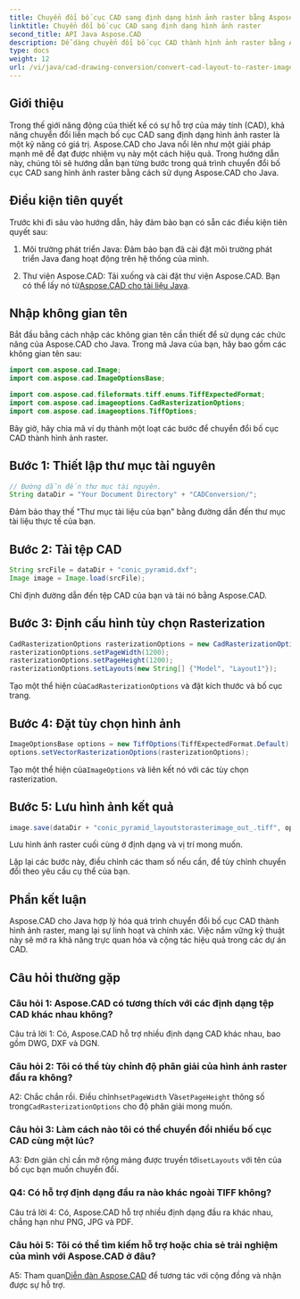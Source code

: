 ```yaml
---
title: Chuyển đổi bố cục CAD sang định dạng hình ảnh raster bằng Aspose.CAD cho Java
linktitle: Chuyển đổi bố cục CAD sang định dạng hình ảnh raster
second_title: API Java Aspose.CAD
description: Dễ dàng chuyển đổi bố cục CAD thành hình ảnh raster bằng Aspose.CAD cho Java. Trực quan hóa chất lượng cao để tăng cường hợp tác.
type: docs
weight: 12
url: /vi/java/cad-drawing-conversion/convert-cad-layout-to-raster-image/
---
```

## Giới thiệu

Trong thế giới năng động của thiết kế có sự hỗ trợ của máy tính (CAD), khả năng chuyển đổi liền mạch bố cục CAD sang định dạng hình ảnh raster là một kỹ năng có giá trị. Aspose.CAD cho Java nổi lên như một giải pháp mạnh mẽ để đạt được nhiệm vụ này một cách hiệu quả. Trong hướng dẫn này, chúng tôi sẽ hướng dẫn bạn từng bước trong quá trình chuyển đổi bố cục CAD sang hình ảnh raster bằng cách sử dụng Aspose.CAD cho Java.

## Điều kiện tiên quyết

Trước khi đi sâu vào hướng dẫn, hãy đảm bảo bạn có sẵn các điều kiện tiên quyết sau:

1. Môi trường phát triển Java: Đảm bảo bạn đã cài đặt môi trường phát triển Java đang hoạt động trên hệ thống của mình.

2.  Thư viện Aspose.CAD: Tải xuống và cài đặt thư viện Aspose.CAD. Bạn có thể lấy nó từ[Aspose.CAD cho tài liệu Java](https://reference.aspose.com/cad/java/).

## Nhập không gian tên

Bắt đầu bằng cách nhập các không gian tên cần thiết để sử dụng các chức năng của Aspose.CAD cho Java. Trong mã Java của bạn, hãy bao gồm các không gian tên sau:

```java
import com.aspose.cad.Image;
import com.aspose.cad.ImageOptionsBase;

import com.aspose.cad.fileformats.tiff.enums.TiffExpectedFormat;
import com.aspose.cad.imageoptions.CadRasterizationOptions;
import com.aspose.cad.imageoptions.TiffOptions;
```

Bây giờ, hãy chia mã ví dụ thành một loạt các bước để chuyển đổi bố cục CAD thành hình ảnh raster.
## Bước 1: Thiết lập thư mục tài nguyên

```java
// Đường dẫn đến thư mục tài nguyên.
String dataDir = "Your Document Directory" + "CADConversion/";
```

Đảm bảo thay thế "Thư mục tài liệu của bạn" bằng đường dẫn đến thư mục tài liệu thực tế của bạn.

## Bước 2: Tải tệp CAD

```java
String srcFile = dataDir + "conic_pyramid.dxf";
Image image = Image.load(srcFile);
```

Chỉ định đường dẫn đến tệp CAD của bạn và tải nó bằng Aspose.CAD.

## Bước 3: Định cấu hình tùy chọn Rasterization

```java
CadRasterizationOptions rasterizationOptions = new CadRasterizationOptions();
rasterizationOptions.setPageWidth(1200);
rasterizationOptions.setPageHeight(1200);
rasterizationOptions.setLayouts(new String[] {"Model", "Layout1"});
```

 Tạo một thể hiện của`CadRasterizationOptions` và đặt kích thước và bố cục trang.

## Bước 4: Đặt tùy chọn hình ảnh

```java
ImageOptionsBase options = new TiffOptions(TiffExpectedFormat.Default);
options.setVectorRasterizationOptions(rasterizationOptions);
```

 Tạo một thể hiện của`ImageOptions` và liên kết nó với các tùy chọn rasterization.

## Bước 5: Lưu hình ảnh kết quả

```java
image.save(dataDir + "conic_pyramid_layoutstorasterimage_out_.tiff", options);
```

Lưu hình ảnh raster cuối cùng ở định dạng và vị trí mong muốn.

Lặp lại các bước này, điều chỉnh các tham số nếu cần, để tùy chỉnh chuyển đổi theo yêu cầu cụ thể của bạn.

## Phần kết luận

Aspose.CAD cho Java hợp lý hóa quá trình chuyển đổi bố cục CAD thành hình ảnh raster, mang lại sự linh hoạt và chính xác. Việc nắm vững kỹ thuật này sẽ mở ra khả năng trực quan hóa và cộng tác hiệu quả trong các dự án CAD.

## Câu hỏi thường gặp

### Câu hỏi 1: Aspose.CAD có tương thích với các định dạng tệp CAD khác nhau không?

Câu trả lời 1: Có, Aspose.CAD hỗ trợ nhiều định dạng CAD khác nhau, bao gồm DWG, DXF và DGN.

### Câu hỏi 2: Tôi có thể tùy chỉnh độ phân giải của hình ảnh raster đầu ra không?

 A2: Chắc chắn rồi. Điều chỉnh`setPageWidth` Và`setPageHeight` thông số trong`CadRasterizationOptions` cho độ phân giải mong muốn.

### Câu hỏi 3: Làm cách nào tôi có thể chuyển đổi nhiều bố cục CAD cùng một lúc?

 A3: Đơn giản chỉ cần mở rộng mảng được truyền tới`setLayouts` với tên của bố cục bạn muốn chuyển đổi.

### Q4: Có hỗ trợ định dạng đầu ra nào khác ngoài TIFF không?

Câu trả lời 4: Có, Aspose.CAD hỗ trợ nhiều định dạng đầu ra khác nhau, chẳng hạn như PNG, JPG và PDF.

### Câu hỏi 5: Tôi có thể tìm kiếm hỗ trợ hoặc chia sẻ trải nghiệm của mình với Aspose.CAD ở đâu?

A5: Tham quan[Diễn đàn Aspose.CAD](https://forum.aspose.com/c/cad/19) để tương tác với cộng đồng và nhận được sự hỗ trợ.